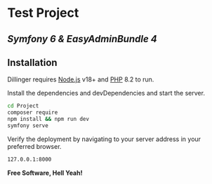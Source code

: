 # Test Project
## _Symfony 6 & EasyAdminBundle 4_

## Installation

Dillinger requires [Node.js](https://nodejs.org/) v18+ and [PHP](https://www.php.net/releases/8.2/en.php) 8.2 to run.

Install the dependencies and devDependencies and start the server.

```sh
cd Project
composer require
npm install && npm run dev
symfony serve
```

Verify the deployment by navigating to your server address in
your preferred browser.

```sh
127.0.0.1:8000
```

**Free Software, Hell Yeah!**